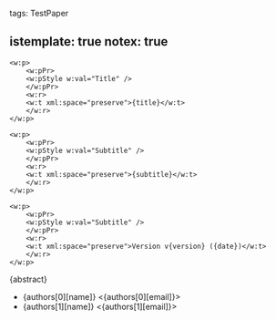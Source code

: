 tags: TestPaper

istemplate:     true
notex:          true
---

```{{=openxml}}
<w:p>
    <w:pPr>
    <w:pStyle w:val="Title" />
    </w:pPr>
    <w:r>
    <w:t xml:space="preserve">{title}</w:t>
    </w:r>
</w:p>
```

```{{=openxml}}
<w:p>
    <w:pPr>
    <w:pStyle w:val="Subtitle" />
    </w:pPr>
    <w:r>
    <w:t xml:space="preserve">{subtitle}</w:t>
    </w:r>
</w:p>
```

```{{=openxml}}
<w:p>
    <w:pPr>
    <w:pStyle w:val="Subtitle" />
    </w:pPr>
    <w:r>
    <w:t xml:space="preserve">Version v{version} ({date})</w:t>
    </w:r>
</w:p>
```



{abstract}

- {authors[0][name]} <{authors[0][email]}>
- {authors[1][name]} <{authors[1][email]}>